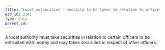 ```yaml
---
title: "Local authorities - security to be taken in relation to officers"
esd_id: 2141
type: duty
parent_id:  
---
```


A local authority must take securities in relation to certain officers to be entrusted with money and may takes securities in respect of other officers.

